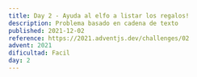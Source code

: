 ```yaml
---
title: Day 2 - Ayuda al elfo a listar los regalos!
description: Problema basado en cadena de texto
published: 2021-12-02
reference: https://2021.adventjs.dev/challenges/02
advent: 2021
dificultad: Facil
day: 2
---
```

